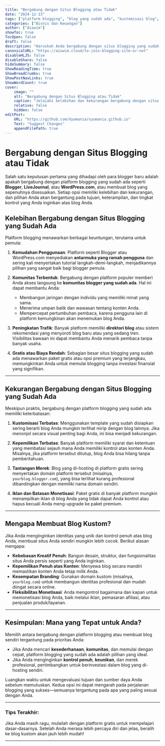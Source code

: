 ```yaml
---
title: "Bergabung dengan Situs Blogging atau Tidak"
date: "2024-12-13"
tags: ["platform blogging", "blog yang sudah ada", "kustomisasi blog", "komunitas blog"]
categories: ["Bisnis dan Keuangan"]
author: ["Aixwim"]
showToc: true
TocOpen: false
draft: false
description: "Haruskah Anda bergabung dengan situs blogging yang sudah ada atau membuat blog Anda sendiri? Pelajari kelebihan dan kekurangan dari kedua opsi ini."
canonicalURL: "https://aixwim.cloud/to-join-blogging-site-or-not"
disableHLJS: false
disableShare: false
hideSummary: false
ShowReadingTime: true
ShowBreadCrumbs: true
ShowPostNavLinks: true
ShowWordCount: true
cover:
    image: ""
    alt: "Bergabung dengan Situs Blogging atau Tidak"
    caption: "Jelajahi kelebihan dan kekurangan bergabung dengan situs blogging."
    relative: false
    hidden: false
editPost:
    URL: "https://github.com/Xyomania/xyomania.github.io"
    Text: "Suggest Changes"
    appendFilePath: true
---
```


# Bergabung dengan Situs Blogging atau Tidak

Salah satu keputusan pertama yang dihadapi oleh para blogger baru adalah apakah bergabung dengan platform blogging yang sudah ada seperti **Blogger**, **LiveJournal**, atau **WordPress.com**, atau membuat blog yang sepenuhnya disesuaikan. Setiap opsi memiliki kelebihan dan kekurangan, dan pilihan Anda akan bergantung pada tujuan, keterampilan, dan tingkat kontrol yang Anda inginkan atas blog Anda.

## Kelebihan Bergabung dengan Situs Blogging yang Sudah Ada

Platform blogging menawarkan berbagai keuntungan, terutama untuk pemula:

1. **Kemudahan Penggunaan**: Platform seperti Blogger atau WordPress.com menyediakan **antarmuka yang ramah pengguna** dan sering kali menyertakan tutorial langkah-demi-langkah, menjadikannya pilihan yang sangat baik bagi blogger pemula.

2. **Komunitas Terbentuk**: Bergabung dengan platform populer memberi Anda akses langsung ke **komunitas blogger yang sudah ada**. Hal ini dapat membantu Anda:
   - Membangun jaringan dengan individu yang memiliki minat yang sama.
   - Menerima umpan balik dan wawasan tentang konten Anda.
   - Mempercepat pertumbuhan pembaca, karena pengguna lain di platform kemungkinan akan menemukan blog Anda.

3. **Peningkatan Trafik**: Banyak platform memiliki **direktori blog** atau sistem rekomendasi yang menyoroti blog baru atau yang sedang tren. Visibilitas bawaan ini dapat membantu Anda menarik pembaca tanpa banyak usaha.

4. **Gratis atau Biaya Rendah**: Sebagian besar situs blogging yang sudah ada menawarkan paket gratis atau opsi premium yang terjangkau, memungkinkan Anda untuk memulai blogging tanpa investasi finansial yang signifikan.

---

## Kekurangan Bergabung dengan Situs Blogging yang Sudah Ada

Meskipun praktis, bergabung dengan platform blogging yang sudah ada memiliki keterbatasan:

1. **Kustomisasi Terbatas**: Menggunakan template yang sudah disiapkan sering berarti blog Anda mungkin terlihat mirip dengan blog lainnya. Jika menonjol secara visual penting bagi Anda, ini bisa menjadi kekurangan.

2. **Kepemilikan Terbatas**: Banyak platform memiliki syarat dan ketentuan yang membatasi sejauh mana Anda memiliki kontrol atas konten Anda. Misalnya, jika platform tersebut ditutup, blog Anda bisa hilang tanpa pemberitahuan.

3. **Tantangan Merek**: Blog yang di-hosting di platform gratis sering menyertakan domain platform tersebut (misalnya, `yourblog.blogger.com`), yang bisa terlihat kurang profesional dibandingkan dengan memiliki nama domain sendiri.

4. **Iklan dan Batasan Monetisasi**: Paket gratis di banyak platform mungkin menampilkan iklan di blog Anda yang tidak dapat Anda kontrol atau hapus kecuali Anda meng-upgrade ke paket premium.

---

## Mengapa Membuat Blog Kustom?

Jika Anda menginginkan identitas yang unik dan kontrol penuh atas blog Anda, membuat situs Anda sendiri mungkin lebih cocok. Berikut alasan mengapa:

- **Kebebasan Kreatif Penuh**: Bangun desain, struktur, dan fungsionalitas situs Anda persis seperti yang Anda inginkan.
- **Kepemilikan Penuh atas Konten**: Menyewa blog secara mandiri memastikan konten Anda tetap milik Anda.
- **Kesempatan Branding**: Gunakan domain kustom (misalnya, `yourblog.com`) untuk membangun identitas profesional dan mudah diingat secara online.
- **Fleksibilitas Monetisasi**: Anda mengontrol bagaimana dan kapan untuk memonetisasi blog Anda, baik melalui iklan, pemasaran afiliasi, atau penjualan produk/layanan.

---

## Kesimpulan: Mana yang Tepat untuk Anda?

Memilih antara bergabung dengan platform blogging atau membuat blog sendiri tergantung pada prioritas Anda:

- Jika Anda mencari **kesederhanaan**, **komunitas**, dan memulai dengan cepat, platform blogging yang sudah ada adalah pilihan yang ideal.
- Jika Anda menginginkan **kontrol penuh**, **keunikan**, dan merek profesional, pertimbangkan untuk berinvestasi dalam blog yang di-hosting sendiri.

Luangkan waktu untuk mengevaluasi tujuan dan sumber daya Anda sebelum memutuskan. Kedua opsi ini dapat mengarah pada perjalanan blogging yang sukses—semuanya tergantung pada apa yang paling sesuai dengan Anda.

---

### Tips Terakhir:
Jika Anda masih ragu, mulailah dengan platform gratis untuk mempelajari dasar-dasarnya. Setelah Anda merasa lebih percaya diri dan jelas, beralih ke blog kustom akan jauh lebih mudah!

---
